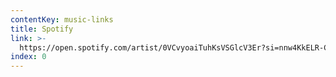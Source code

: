 ```yaml
---
contentKey: music-links
title: Spotify
link: >-
  https://open.spotify.com/artist/0VCvyoaiTuhKsVSGlcV3Er?si=nnw4KkELR-CDqoUiLLH6kw
index: 0
---
```

